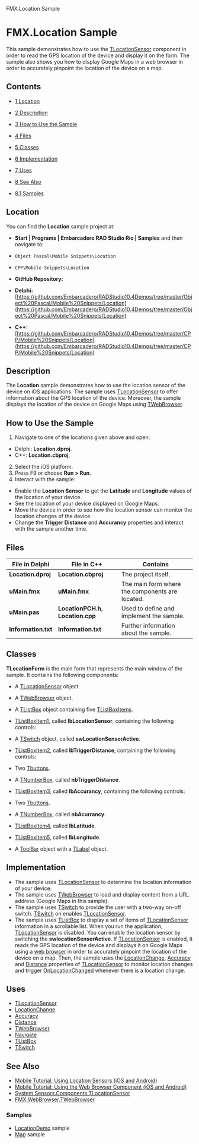 FMX.Location Sample[]()
# FMX.Location Sample 


This sample demonstrates how to use the [TLocationSensor](http://docwiki.embarcadero.com/Libraries/en/System.Sensors.Components.TLocationSensor) component in order to read the GPS location of the device and display it on the form. The sample also shows you how to display Google Maps in a web browser in order to accurately pinpoint the location of the device on a map.
## Contents



* [1 Location](#Location)
* [2 Description](#Description)
* [3 How to Use the Sample](#How_to_Use_the_Sample)
* [4 Files](#Files)
* [5 Classes](#Classes)
* [6 Implementation](#Implementation)
* [7 Uses](#Uses)
* [8 See Also](#See_Also)

* [8.1 Samples](#Samples)


## Location 

You can find the **Location** sample project at:
* **Start | Programs | Embarcadero RAD Studio Rio | Samples** and then navigate to:

* `Object Pascal\Mobile Snippets\Location`
* `CPP\Mobile Snippets\Location`

* **GitHub Repository:**

* **Delphi:**[https://github.com/Embarcadero/RADStudio10.4Demos/tree/master/Object%20Pascal/Mobile%20Snippets/Location](https://github.com/Embarcadero/RADStudio10.4Demos/tree/master/Object%20Pascal/Mobile%20Snippets/Location)
* **C++:**[https://github.com/Embarcadero/RADStudio10.4Demos/tree/master/CPP/Mobile%20Snippets/Location](https://github.com/Embarcadero/RADStudio10.4Demos/tree/master/CPP/Mobile%20Snippets/Location)

## Description 

The **Location** sample demonstrates how to use the location sensor of the device on iOS applications. The sample uses [TLocationSensor](http://docwiki.embarcadero.com/Libraries/en/System.Sensors.Components.TLocationSensor) to offer information about the GPS location of the device. Moreover, the sample displays the location of the device on Google Maps using [TWebBrowser](http://docwiki.embarcadero.com/Libraries/en/FMX.WebBrowser.TWebBrowser).
## How to Use the Sample 


1.  Navigate to one of the locations given above and open:

*  Delphi: **Location.dproj**.
*  C++: **Location.cbproj**.

2.  Select the iOS platform.
3.  Press F9 or choose **Run > Run**.
4.  Interact with the sample:

*  Enable the **Location Sensor** to get the **Latitude** and **Longitude** values of the location of your device.
*  See the location of your device displayed on Google Maps.
*  Move the device in order to see how the location sensor can monitor the location changes of the device.
*  Change the **Trigger Distance** and **Accurancy** properties and interact with the sample another time.

## Files 



|**File in Delphi** |**File in C++**                    |**Contains**                                   |
|-------------------|-----------------------------------|-----------------------------------------------|
|**Location.dproj** |**Location.cbproj**                |The project itself.                            |
|**uMain.fmx**      |**uMain.fmx**                      |The main form where the components are located.|
|**uMain.pas**      |**LocationPCH.h**, **Location.cpp**|Used to define and implement the sample.       |
|**Information.txt**|**Information.txt**                |Further information about the sample.          |


## Classes 

**TLocationForm** is the main form that represents the main window of the sample. It contains the following components:
*  A [TLocationSensor](http://docwiki.embarcadero.com/Libraries/en/System.Sensors.Components.TLocationSensor) object.
*  A [TWebBrowser](http://docwiki.embarcadero.com/Libraries/en/FMX.WebBrowser.TWebBrowser) object.
*  A [TListBox](http://docwiki.embarcadero.com/Libraries/en/FMX.ListBox.TListBox) object containing five [TListBoxItems](http://docwiki.embarcadero.com/Libraries/en/FMX.ListBox.TListBoxItem).

* [TListBoxItem1](http://docwiki.embarcadero.com/Libraries/en/FMX.ListBox.TListBoxItem), called **lbLocationSensor**, containing the following controls:

*  A [TSwitch](http://docwiki.embarcadero.com/Libraries/en/FMX.StdCtrls.TSwitch) object, called **swLocationSensorActive**.

* [TListBoxItem2](http://docwiki.embarcadero.com/Libraries/en/FMX.ListBox.TListBoxItem), called **lbTriggerDistance**, containing the following controls:

*  Two [Tbuttons](http://docwiki.embarcadero.com/Libraries/en/FMX.StdCtrls.TButton).
*  A [TNumberBox](http://docwiki.embarcadero.com/Libraries/en/FMX.NumberBox.TNumberBox), called **nbTriggerDistance**.

* [TListBoxItem3](http://docwiki.embarcadero.com/Libraries/en/FMX.ListBox.TListBoxItem), called **lbAccurancy**, containing the following controls:

*  Two [Tbuttons](http://docwiki.embarcadero.com/Libraries/en/FMX.StdCtrls.TButton).
*  A [TNumberBox](http://docwiki.embarcadero.com/Libraries/en/FMX.NumberBox.TNumberBox), called **nbAcurrancy**.

* [TListBoxItem4](http://docwiki.embarcadero.com/Libraries/en/FMX.ListBox.TListBoxItem), called **lbLatitude**.
* [TListBoxItem5](http://docwiki.embarcadero.com/Libraries/en/FMX.ListBox.TListBoxItem), called **lbLongitude**.

*  A [ToolBar](http://docwiki.embarcadero.com/Libraries/en/FMX.StdCtrls.TToolBar) object with a [TLabel](http://docwiki.embarcadero.com/Libraries/en/FMX.StdCtrls.TLabel) object.

## Implementation 


*  The sample uses [TLocationSensor](http://docwiki.embarcadero.com/Libraries/en/System.Sensors.Components.TLocationSensor) to determine the location information of your device.
*  The sample uses [TWebBrowser](http://docwiki.embarcadero.com/Libraries/en/FMX.WebBrowser.TWebBrowser) to load and display content from a URL address (Google Maps in this sample).
*  The sample uses [TSwitch](http://docwiki.embarcadero.com/Libraries/en/FMX.StdCtrls.TSwitch) to provide the user with a two-way on-off switch. [TSwitch](http://docwiki.embarcadero.com/Libraries/en/FMX.StdCtrls.TSwitch) on enables [TLocationSensor](http://docwiki.embarcadero.com/Libraries/en/System.Sensors.Components.TLocationSensor).
*  The sample uses [TListBox](http://docwiki.embarcadero.com/Libraries/en/FMX.ListBox.TListBox) to display a set of items of [TLocationSensor](http://docwiki.embarcadero.com/Libraries/en/System.Sensors.Components.TLocationSensor) information in a scrollable list.
When you run the application, [TLocationSensor](http://docwiki.embarcadero.com/Libraries/en/System.Sensors.Components.TLocationSensor) is disabled. You can enable the location sensor by switching the **swlocationSensorActive**. If [TLocationSensor](http://docwiki.embarcadero.com/Libraries/en/System.Sensors.Components.TLocationSensor) is enabled, it reads the GPS location of the device and displays it on Google Maps using a [web browser](http://docwiki.embarcadero.com/Libraries/en/FMX.WebBrowser.TWebBrowser) in order to accurately pinpoint the location of the device on a map. Then, the sample uses the [LocationChange](http://docwiki.embarcadero.com/Libraries/en/System.Sensors.TCustomLocationSensor.LocationChange), [Accuracy](http://docwiki.embarcadero.com/Libraries/en/System.Sensors.TCustomLocationSensor.Accuracy) and [Distance](http://docwiki.embarcadero.com/Libraries/en/System.Sensors.TCustomLocationSensor.Distance) properties of [TLocationSensor](http://docwiki.embarcadero.com/Libraries/en/System.Sensors.Components.TLocationSensor) to monitor location changes and trigger [OnLocationChanged](http://docwiki.embarcadero.com/Libraries/en/System.Sensors.TCustomLocationSensor.OnLocationChanged) whenever there is a location change.
## Uses 


* [TLocationSensor](http://docwiki.embarcadero.com/Libraries/en/System.Sensors.Components.TLocationSensor)
* [LocationChange](http://docwiki.embarcadero.com/Libraries/en/System.Sensors.TCustomLocationSensor.LocationChange)
* [Accuracy](http://docwiki.embarcadero.com/Libraries/en/System.Sensors.TCustomLocationSensor.Accuracy)
* [Distance](http://docwiki.embarcadero.com/Libraries/en/System.Sensors.TCustomLocationSensor.Distance)
* [TWebBrowser](http://docwiki.embarcadero.com/Libraries/en/FMX.WebBrowser.TWebBrowser)
* [Navigate](http://docwiki.embarcadero.com/Libraries/en/FMX.WebBrowser.TCustomWebBrowser.Navigate)
* [TListBox](http://docwiki.embarcadero.com/Libraries/en/FMX.ListBox.TListBox)
* [TSwitch](http://docwiki.embarcadero.com/Libraries/en/FMX.StdCtrls.TSwitch)

## See Also 


* [Mobile Tutorial: Using Location Sensors (iOS and Android)](http://docwiki.embarcadero.com/RADStudio/en/Mobile_Tutorial:_Using_Location_Sensors_(iOS_and_Android))
* [Mobile Tutorial: Using the Web Browser Component (iOS and Android)](http://docwiki.embarcadero.com/RADStudio/en/Mobile_Tutorial:_Using_the_Web_Browser_Component_(iOS_and_Android))
* [System.Sensors.Components.TLocationSensor](http://docwiki.embarcadero.com/Libraries/en/System.Sensors.Components.TLocationSensor)
* [FMX.WebBrowser.TWebBrowser](http://docwiki.embarcadero.com/Libraries/en/FMX.WebBrowser.TWebBrowser)

### Samples 


* [LocationDemo](http://docwiki.embarcadero.com/CodeExamples/en/FMX.LocationDemo_Sample) sample
* [Map](http://docwiki.embarcadero.com/CodeExamples/en/FMX.Map_Sample) sample





